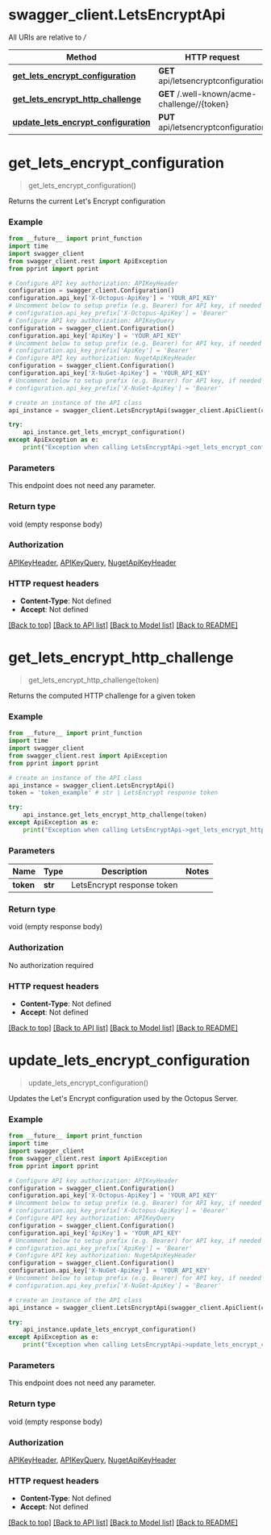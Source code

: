 # swagger_client.LetsEncryptApi

All URIs are relative to */*

Method | HTTP request | Description
------------- | ------------- | -------------
[**get_lets_encrypt_configuration**](LetsEncryptApi.md#get_lets_encrypt_configuration) | **GET** api/letsencryptconfiguration | 
[**get_lets_encrypt_http_challenge**](LetsEncryptApi.md#get_lets_encrypt_http_challenge) | **GET** /.well-known/acme-challenge//{token} | 
[**update_lets_encrypt_configuration**](LetsEncryptApi.md#update_lets_encrypt_configuration) | **PUT** api/letsencryptconfiguration | 

# **get_lets_encrypt_configuration**
> get_lets_encrypt_configuration()



Returns the current Let's Encrypt configuration

### Example
```python
from __future__ import print_function
import time
import swagger_client
from swagger_client.rest import ApiException
from pprint import pprint

# Configure API key authorization: APIKeyHeader
configuration = swagger_client.Configuration()
configuration.api_key['X-Octopus-ApiKey'] = 'YOUR_API_KEY'
# Uncomment below to setup prefix (e.g. Bearer) for API key, if needed
# configuration.api_key_prefix['X-Octopus-ApiKey'] = 'Bearer'
# Configure API key authorization: APIKeyQuery
configuration = swagger_client.Configuration()
configuration.api_key['ApiKey'] = 'YOUR_API_KEY'
# Uncomment below to setup prefix (e.g. Bearer) for API key, if needed
# configuration.api_key_prefix['ApiKey'] = 'Bearer'
# Configure API key authorization: NugetApiKeyHeader
configuration = swagger_client.Configuration()
configuration.api_key['X-NuGet-ApiKey'] = 'YOUR_API_KEY'
# Uncomment below to setup prefix (e.g. Bearer) for API key, if needed
# configuration.api_key_prefix['X-NuGet-ApiKey'] = 'Bearer'

# create an instance of the API class
api_instance = swagger_client.LetsEncryptApi(swagger_client.ApiClient(configuration))

try:
    api_instance.get_lets_encrypt_configuration()
except ApiException as e:
    print("Exception when calling LetsEncryptApi->get_lets_encrypt_configuration: %s\n" % e)
```

### Parameters
This endpoint does not need any parameter.

### Return type

void (empty response body)

### Authorization

[APIKeyHeader](../README.md#APIKeyHeader), [APIKeyQuery](../README.md#APIKeyQuery), [NugetApiKeyHeader](../README.md#NugetApiKeyHeader)

### HTTP request headers

 - **Content-Type**: Not defined
 - **Accept**: Not defined

[[Back to top]](#) [[Back to API list]](../README.md#documentation-for-api-endpoints) [[Back to Model list]](../README.md#documentation-for-models) [[Back to README]](../README.md)

# **get_lets_encrypt_http_challenge**
> get_lets_encrypt_http_challenge(token)



Returns the computed HTTP challenge for a given token

### Example
```python
from __future__ import print_function
import time
import swagger_client
from swagger_client.rest import ApiException
from pprint import pprint

# create an instance of the API class
api_instance = swagger_client.LetsEncryptApi()
token = 'token_example' # str | LetsEncrypt response token

try:
    api_instance.get_lets_encrypt_http_challenge(token)
except ApiException as e:
    print("Exception when calling LetsEncryptApi->get_lets_encrypt_http_challenge: %s\n" % e)
```

### Parameters

Name | Type | Description  | Notes
------------- | ------------- | ------------- | -------------
 **token** | **str**| LetsEncrypt response token | 

### Return type

void (empty response body)

### Authorization

No authorization required

### HTTP request headers

 - **Content-Type**: Not defined
 - **Accept**: Not defined

[[Back to top]](#) [[Back to API list]](../README.md#documentation-for-api-endpoints) [[Back to Model list]](../README.md#documentation-for-models) [[Back to README]](../README.md)

# **update_lets_encrypt_configuration**
> update_lets_encrypt_configuration()



Updates the Let's Encrypt configuration used by the Octopus Server.

### Example
```python
from __future__ import print_function
import time
import swagger_client
from swagger_client.rest import ApiException
from pprint import pprint

# Configure API key authorization: APIKeyHeader
configuration = swagger_client.Configuration()
configuration.api_key['X-Octopus-ApiKey'] = 'YOUR_API_KEY'
# Uncomment below to setup prefix (e.g. Bearer) for API key, if needed
# configuration.api_key_prefix['X-Octopus-ApiKey'] = 'Bearer'
# Configure API key authorization: APIKeyQuery
configuration = swagger_client.Configuration()
configuration.api_key['ApiKey'] = 'YOUR_API_KEY'
# Uncomment below to setup prefix (e.g. Bearer) for API key, if needed
# configuration.api_key_prefix['ApiKey'] = 'Bearer'
# Configure API key authorization: NugetApiKeyHeader
configuration = swagger_client.Configuration()
configuration.api_key['X-NuGet-ApiKey'] = 'YOUR_API_KEY'
# Uncomment below to setup prefix (e.g. Bearer) for API key, if needed
# configuration.api_key_prefix['X-NuGet-ApiKey'] = 'Bearer'

# create an instance of the API class
api_instance = swagger_client.LetsEncryptApi(swagger_client.ApiClient(configuration))

try:
    api_instance.update_lets_encrypt_configuration()
except ApiException as e:
    print("Exception when calling LetsEncryptApi->update_lets_encrypt_configuration: %s\n" % e)
```

### Parameters
This endpoint does not need any parameter.

### Return type

void (empty response body)

### Authorization

[APIKeyHeader](../README.md#APIKeyHeader), [APIKeyQuery](../README.md#APIKeyQuery), [NugetApiKeyHeader](../README.md#NugetApiKeyHeader)

### HTTP request headers

 - **Content-Type**: Not defined
 - **Accept**: Not defined

[[Back to top]](#) [[Back to API list]](../README.md#documentation-for-api-endpoints) [[Back to Model list]](../README.md#documentation-for-models) [[Back to README]](../README.md)

